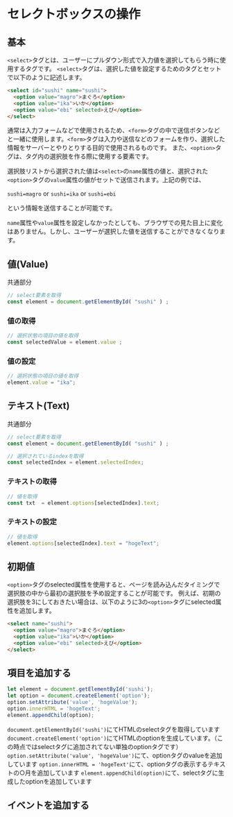 # セレクトボックスの操作
## 基本
`<select>`タグとは、ユーザーにプルダウン形式で入力値を選択してもらう時に使用するタグです。
`<select>`タグは、選択した値を設定するための<oprion>タグとセットで以下のように記述します。

``` html
<select id="sushi" name="sushi">
  <option value="magro">まぐろ</option>
  <option value="ika">いか</option>
  <option value="ebi" selected>えび</option>
</select>
```
通常は入力フォームなどで使用されるため、`<form>`タグの中で送信ボタンなどと一緒に使用します。`<form>`タグは入力や送信などのフォームを作り、選択した情報をサーバーとやりとりする目的で使用されるものです。
また、`<option>`タグは、タグ内の選択肢を作る際に使用する要素です。

選択肢リストから選択された値は`<select>`の`name`属性の値と、選択された`<option>`タグの`value`属性の値がセットで送信されます。上記の例では、

`sushi=magro`
or
`sushi=ika`
or
`sushi=ebi`

という情報を送信することが可能です。

`name`属性や`value`属性を設定しなかったとしても、ブラウザでの見た目上に変化はありません。しかし、ユーザーが選択した値を送信することができなくなります。


## 値(Value)
共通部分
``` js
// select要素を取得
const element = document.getElementById( "sushi" ) ;
```

### 値の取得
``` js
// 選択状態の項目の値を取得
const selectedValue = element.value ;
```

### 値の設定
``` js
// 選択状態の項目の値を取得
element.value = "ika";
```

## テキスト(Text)
共通部分
``` js
// select要素を取得
const element = document.getElementById( "sushi" ) ;

// 選択されているindexを取得
const selectedIndex = element.selectedIndex;
```

### テキストの取得
``` js
// 値を取得
const txt  = element.options[selectedIndex].text;
```
### テキストの設定
``` js
// 値を取得
element.options[selectedIndex].text = "hogeText";
```

## 初期値
`<option>`タグのselected属性を使用すると、ページを読み込んだタイミングで選択肢の中から最初の選択肢を予め設定することが可能です。
例えば、初期の選択肢を3にしておきたい場合は、以下のように3の`<option>`タグにselected属性を追加します。

``` html
<select name="sushi">
  <option value="magro">まぐろ</option>
  <option value="ika">いか</option>
  <option value="ebi" selected>えび</option>
</select>
```

## 項目を追加する
``` js
let element = document.getElementById('sushi');
let option = document.createElement('option');
option.setAttribute('value', 'hogeValue');
option.innerHTML = 'hogeText';
element.appendChild(option);
```

`document.getElementById('sushi')`にてHTMLのselectタグを取得しています
`document.createElement('option')`にてHTMLのoptionを生成しています。（この時点ではselectタグに追加されてない単独のoptionタグです）
`option.setAttribute('value', 'hogeValue')`にて、optionタグのvalueを追加しています
`option.innerHTML = 'hogeText'`にて、optionタグの表示するテキストの○月を追加しています
`element.appendChild(option)`にて、selectタグに生成したoptionを追加しています

## イベントを追加する




